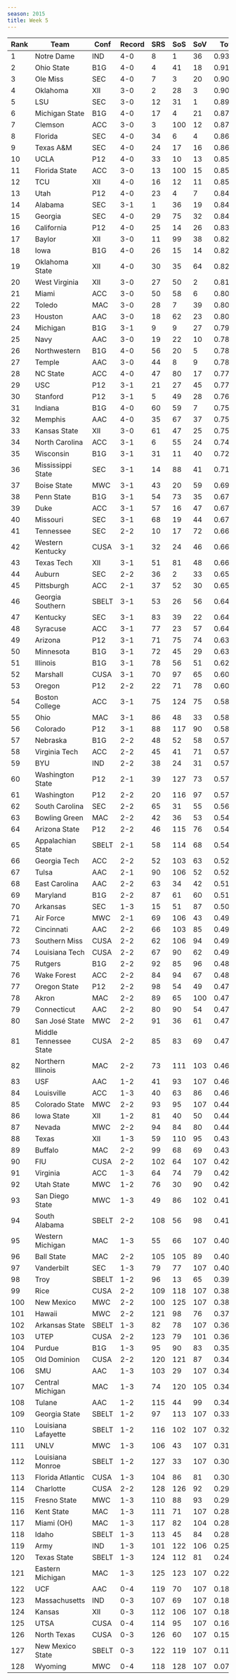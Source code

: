 ```yaml
---
season: 2015
title: Week 5
---
```

<table class="display"><thead><tr><th>Rank</th><th>Team</th><th>Conf</th><th>Record</th><th>SRS</th><th>SoS</th><th>SoV</th><th>Total</th></tr></thead><tbody>
<tr><td>1</td><td>Notre Dame</td><td>IND</td><td>4-0</td><td>8</td><td>1</td><td>36</td><td>0.93460</td></tr>
<tr><td>2</td><td>Ohio State</td><td>B1G</td><td>4-0</td><td>4</td><td>41</td><td>18</td><td>0.91298</td></tr>
<tr><td>3</td><td>Ole Miss</td><td>SEC</td><td>4-0</td><td>7</td><td>3</td><td>20</td><td>0.90394</td></tr>
<tr><td>4</td><td>Oklahoma</td><td>XII</td><td>3-0</td><td>2</td><td>28</td><td>3</td><td>0.90303</td></tr>
<tr><td>5</td><td>LSU</td><td>SEC</td><td>3-0</td><td>12</td><td>31</td><td>1</td><td>0.89096</td></tr>
<tr><td>6</td><td>Michigan State</td><td>B1G</td><td>4-0</td><td>17</td><td>4</td><td>21</td><td>0.87784</td></tr>
<tr><td>7</td><td>Clemson</td><td>ACC</td><td>3-0</td><td>3</td><td>100</td><td>12</td><td>0.87247</td></tr>
<tr><td>8</td><td>Florida</td><td>SEC</td><td>4-0</td><td>34</td><td>6</td><td>4</td><td>0.86801</td></tr>
<tr><td>9</td><td>Texas A&M</td><td>SEC</td><td>4-0</td><td>24</td><td>17</td><td>16</td><td>0.86618</td></tr>
<tr><td>10</td><td>UCLA</td><td>P12</td><td>4-0</td><td>33</td><td>10</td><td>13</td><td>0.85978</td></tr>
<tr><td>11</td><td>Florida State</td><td>ACC</td><td>3-0</td><td>13</td><td>100</td><td>15</td><td>0.85669</td></tr>
<tr><td>12</td><td>TCU</td><td>XII</td><td>4-0</td><td>16</td><td>12</td><td>11</td><td>0.85252</td></tr>
<tr><td>13</td><td>Utah</td><td>P12</td><td>4-0</td><td>23</td><td>4</td><td>7</td><td>0.84340</td></tr>
<tr><td>14</td><td>Alabama</td><td>SEC</td><td>3-1</td><td>1</td><td>36</td><td>19</td><td>0.84109</td></tr>
<tr><td>15</td><td>Georgia</td><td>SEC</td><td>4-0</td><td>29</td><td>75</td><td>32</td><td>0.84006</td></tr>
<tr><td>16</td><td>California</td><td>P12</td><td>4-0</td><td>25</td><td>14</td><td>26</td><td>0.83410</td></tr>
<tr><td>17</td><td>Baylor</td><td>XII</td><td>3-0</td><td>11</td><td>99</td><td>38</td><td>0.82675</td></tr>
<tr><td>18</td><td>Iowa</td><td>B1G</td><td>4-0</td><td>26</td><td>15</td><td>14</td><td>0.82443</td></tr>
<tr><td>19</td><td>Oklahoma State</td><td>XII</td><td>4-0</td><td>30</td><td>35</td><td>64</td><td>0.82101</td></tr>
<tr><td>20</td><td>West Virginia</td><td>XII</td><td>3-0</td><td>27</td><td>50</td><td>2</td><td>0.81037</td></tr>
<tr><td>21</td><td>Miami</td><td>ACC</td><td>3-0</td><td>50</td><td>58</td><td>6</td><td>0.80896</td></tr>
<tr><td>22</td><td>Toledo</td><td>MAC</td><td>3-0</td><td>28</td><td>7</td><td>39</td><td>0.80816</td></tr>
<tr><td>23</td><td>Houston</td><td>AAC</td><td>3-0</td><td>18</td><td>62</td><td>23</td><td>0.80371</td></tr>
<tr><td>24</td><td>Michigan</td><td>B1G</td><td>3-1</td><td>9</td><td>9</td><td>27</td><td>0.79551</td></tr>
<tr><td>25</td><td>Navy</td><td>AAC</td><td>3-0</td><td>19</td><td>22</td><td>10</td><td>0.78932</td></tr>
<tr><td>26</td><td>Northwestern</td><td>B1G</td><td>4-0</td><td>56</td><td>20</td><td>5</td><td>0.78930</td></tr>
<tr><td>27</td><td>Temple</td><td>AAC</td><td>3-0</td><td>44</td><td>8</td><td>9</td><td>0.78903</td></tr>
<tr><td>28</td><td>NC State</td><td>ACC</td><td>4-0</td><td>47</td><td>80</td><td>17</td><td>0.77783</td></tr>
<tr><td>29</td><td>USC</td><td>P12</td><td>3-1</td><td>21</td><td>27</td><td>45</td><td>0.77435</td></tr>
<tr><td>30</td><td>Stanford</td><td>P12</td><td>3-1</td><td>5</td><td>49</td><td>28</td><td>0.76830</td></tr>
<tr><td>31</td><td>Indiana</td><td>B1G</td><td>4-0</td><td>60</td><td>59</td><td>7</td><td>0.75747</td></tr>
<tr><td>32</td><td>Memphis</td><td>AAC</td><td>4-0</td><td>35</td><td>67</td><td>37</td><td>0.75694</td></tr>
<tr><td>33</td><td>Kansas State</td><td>XII</td><td>3-0</td><td>61</td><td>47</td><td>25</td><td>0.75293</td></tr>
<tr><td>34</td><td>North Carolina</td><td>ACC</td><td>3-1</td><td>6</td><td>55</td><td>24</td><td>0.74539</td></tr>
<tr><td>35</td><td>Wisconsin</td><td>B1G</td><td>3-1</td><td>31</td><td>11</td><td>40</td><td>0.72193</td></tr>
<tr><td>36</td><td>Mississippi State</td><td>SEC</td><td>3-1</td><td>14</td><td>88</td><td>41</td><td>0.71441</td></tr>
<tr><td>37</td><td>Boise State</td><td>MWC</td><td>3-1</td><td>43</td><td>20</td><td>59</td><td>0.69282</td></tr>
<tr><td>38</td><td>Penn State</td><td>B1G</td><td>3-1</td><td>54</td><td>73</td><td>35</td><td>0.67727</td></tr>
<tr><td>39</td><td>Duke</td><td>ACC</td><td>3-1</td><td>57</td><td>16</td><td>47</td><td>0.67227</td></tr>
<tr><td>40</td><td>Missouri</td><td>SEC</td><td>3-1</td><td>68</td><td>19</td><td>44</td><td>0.67218</td></tr>
<tr><td>41</td><td>Tennessee</td><td>SEC</td><td>2-2</td><td>10</td><td>17</td><td>72</td><td>0.66621</td></tr>
<tr><td>42</td><td>Western Kentucky</td><td>CUSA</td><td>3-1</td><td>32</td><td>24</td><td>46</td><td>0.66576</td></tr>
<tr><td>43</td><td>Texas Tech</td><td>XII</td><td>3-1</td><td>51</td><td>81</td><td>48</td><td>0.66249</td></tr>
<tr><td>44</td><td>Auburn</td><td>SEC</td><td>2-2</td><td>36</td><td>2</td><td>33</td><td>0.65994</td></tr>
<tr><td>45</td><td>Pittsburgh</td><td>ACC</td><td>2-1</td><td>37</td><td>52</td><td>30</td><td>0.65072</td></tr>
<tr><td>46</td><td>Georgia Southern</td><td>SBELT</td><td>3-1</td><td>53</td><td>26</td><td>56</td><td>0.64521</td></tr>
<tr><td>47</td><td>Kentucky</td><td>SEC</td><td>3-1</td><td>83</td><td>39</td><td>22</td><td>0.64146</td></tr>
<tr><td>48</td><td>Syracuse</td><td>ACC</td><td>3-1</td><td>77</td><td>23</td><td>57</td><td>0.64091</td></tr>
<tr><td>49</td><td>Arizona</td><td>P12</td><td>3-1</td><td>71</td><td>75</td><td>74</td><td>0.63701</td></tr>
<tr><td>50</td><td>Minnesota</td><td>B1G</td><td>3-1</td><td>72</td><td>45</td><td>29</td><td>0.63393</td></tr>
<tr><td>51</td><td>Illinois</td><td>B1G</td><td>3-1</td><td>78</td><td>56</td><td>51</td><td>0.62204</td></tr>
<tr><td>52</td><td>Marshall</td><td>CUSA</td><td>3-1</td><td>70</td><td>97</td><td>65</td><td>0.60810</td></tr>
<tr><td>53</td><td>Oregon</td><td>P12</td><td>2-2</td><td>22</td><td>71</td><td>78</td><td>0.60810</td></tr>
<tr><td>54</td><td>Boston College</td><td>ACC</td><td>3-1</td><td>75</td><td>124</td><td>75</td><td>0.58477</td></tr>
<tr><td>55</td><td>Ohio</td><td>MAC</td><td>3-1</td><td>86</td><td>48</td><td>33</td><td>0.58289</td></tr>
<tr><td>56</td><td>Colorado</td><td>P12</td><td>3-1</td><td>88</td><td>117</td><td>90</td><td>0.58233</td></tr>
<tr><td>57</td><td>Nebraska</td><td>B1G</td><td>2-2</td><td>48</td><td>52</td><td>58</td><td>0.57878</td></tr>
<tr><td>58</td><td>Virginia Tech</td><td>ACC</td><td>2-2</td><td>45</td><td>41</td><td>71</td><td>0.57831</td></tr>
<tr><td>59</td><td>BYU</td><td>IND</td><td>2-2</td><td>38</td><td>24</td><td>31</td><td>0.57462</td></tr>
<tr><td>60</td><td>Washington State</td><td>P12</td><td>2-1</td><td>39</td><td>127</td><td>73</td><td>0.57348</td></tr>
<tr><td>61</td><td>Washington</td><td>P12</td><td>2-2</td><td>20</td><td>116</td><td>97</td><td>0.57240</td></tr>
<tr><td>62</td><td>South Carolina</td><td>SEC</td><td>2-2</td><td>65</td><td>31</td><td>55</td><td>0.56981</td></tr>
<tr><td>63</td><td>Bowling Green</td><td>MAC</td><td>2-2</td><td>42</td><td>36</td><td>53</td><td>0.54992</td></tr>
<tr><td>64</td><td>Arizona State</td><td>P12</td><td>2-2</td><td>46</td><td>115</td><td>76</td><td>0.54510</td></tr>
<tr><td>65</td><td>Appalachian State</td><td>SBELT</td><td>2-1</td><td>58</td><td>114</td><td>68</td><td>0.54015</td></tr>
<tr><td>66</td><td>Georgia Tech</td><td>ACC</td><td>2-2</td><td>52</td><td>103</td><td>63</td><td>0.52846</td></tr>
<tr><td>67</td><td>Tulsa</td><td>AAC</td><td>2-1</td><td>90</td><td>106</td><td>52</td><td>0.52535</td></tr>
<tr><td>68</td><td>East Carolina</td><td>AAC</td><td>2-2</td><td>63</td><td>34</td><td>42</td><td>0.51802</td></tr>
<tr><td>69</td><td>Maryland</td><td>B1G</td><td>2-2</td><td>87</td><td>61</td><td>60</td><td>0.51061</td></tr>
<tr><td>70</td><td>Arkansas</td><td>SEC</td><td>1-3</td><td>15</td><td>51</td><td>87</td><td>0.50621</td></tr>
<tr><td>71</td><td>Air Force</td><td>MWC</td><td>2-1</td><td>69</td><td>106</td><td>43</td><td>0.49557</td></tr>
<tr><td>72</td><td>Cincinnati</td><td>AAC</td><td>2-2</td><td>66</td><td>103</td><td>85</td><td>0.49507</td></tr>
<tr><td>73</td><td>Southern Miss</td><td>CUSA</td><td>2-2</td><td>62</td><td>106</td><td>94</td><td>0.49340</td></tr>
<tr><td>74</td><td>Louisiana Tech</td><td>CUSA</td><td>2-2</td><td>67</td><td>90</td><td>62</td><td>0.49128</td></tr>
<tr><td>75</td><td>Rutgers</td><td>B1G</td><td>2-2</td><td>92</td><td>85</td><td>96</td><td>0.48292</td></tr>
<tr><td>76</td><td>Wake Forest</td><td>ACC</td><td>2-2</td><td>84</td><td>94</td><td>67</td><td>0.48185</td></tr>
<tr><td>77</td><td>Oregon State</td><td>P12</td><td>2-2</td><td>98</td><td>54</td><td>49</td><td>0.47480</td></tr>
<tr><td>78</td><td>Akron</td><td>MAC</td><td>2-2</td><td>89</td><td>65</td><td>100</td><td>0.47391</td></tr>
<tr><td>79</td><td>Connecticut</td><td>AAC</td><td>2-2</td><td>80</td><td>90</td><td>54</td><td>0.47311</td></tr>
<tr><td>80</td><td>San José State</td><td>MWC</td><td>2-2</td><td>91</td><td>36</td><td>61</td><td>0.47256</td></tr>
<tr><td>81</td><td>Middle Tennessee State</td><td>CUSA</td><td>2-2</td><td>85</td><td>83</td><td>69</td><td>0.47041</td></tr>
<tr><td>82</td><td>Northern Illinois</td><td>MAC</td><td>2-2</td><td>73</td><td>111</td><td>103</td><td>0.46744</td></tr>
<tr><td>83</td><td>USF</td><td>AAC</td><td>1-2</td><td>41</td><td>93</td><td>107</td><td>0.46730</td></tr>
<tr><td>84</td><td>Louisville</td><td>ACC</td><td>1-3</td><td>40</td><td>63</td><td>86</td><td>0.46015</td></tr>
<tr><td>85</td><td>Colorado State</td><td>MWC</td><td>2-2</td><td>93</td><td>95</td><td>107</td><td>0.44031</td></tr>
<tr><td>86</td><td>Iowa State</td><td>XII</td><td>1-2</td><td>81</td><td>40</td><td>50</td><td>0.44019</td></tr>
<tr><td>87</td><td>Nevada</td><td>MWC</td><td>2-2</td><td>94</td><td>84</td><td>80</td><td>0.44013</td></tr>
<tr><td>88</td><td>Texas</td><td>XII</td><td>1-3</td><td>59</td><td>110</td><td>95</td><td>0.43742</td></tr>
<tr><td>89</td><td>Buffalo</td><td>MAC</td><td>2-2</td><td>99</td><td>68</td><td>69</td><td>0.43034</td></tr>
<tr><td>90</td><td>FIU</td><td>CUSA</td><td>2-2</td><td>102</td><td>64</td><td>107</td><td>0.42918</td></tr>
<tr><td>91</td><td>Virginia</td><td>ACC</td><td>1-3</td><td>64</td><td>74</td><td>79</td><td>0.42764</td></tr>
<tr><td>92</td><td>Utah State</td><td>MWC</td><td>1-2</td><td>76</td><td>30</td><td>90</td><td>0.42373</td></tr>
<tr><td>93</td><td>San Diego State</td><td>MWC</td><td>1-3</td><td>49</td><td>86</td><td>102</td><td>0.41588</td></tr>
<tr><td>94</td><td>South Alabama</td><td>SBELT</td><td>2-2</td><td>108</td><td>56</td><td>98</td><td>0.41408</td></tr>
<tr><td>95</td><td>Western Michigan</td><td>MAC</td><td>1-3</td><td>55</td><td>66</td><td>107</td><td>0.40648</td></tr>
<tr><td>96</td><td>Ball State</td><td>MAC</td><td>2-2</td><td>105</td><td>105</td><td>89</td><td>0.40190</td></tr>
<tr><td>97</td><td>Vanderbilt</td><td>SEC</td><td>1-3</td><td>79</td><td>77</td><td>107</td><td>0.40092</td></tr>
<tr><td>98</td><td>Troy</td><td>SBELT</td><td>1-2</td><td>96</td><td>13</td><td>65</td><td>0.39101</td></tr>
<tr><td>99</td><td>Rice</td><td>CUSA</td><td>2-2</td><td>109</td><td>118</td><td>107</td><td>0.38728</td></tr>
<tr><td>100</td><td>New Mexico</td><td>MWC</td><td>2-2</td><td>100</td><td>125</td><td>107</td><td>0.38586</td></tr>
<tr><td>101</td><td>Hawaii</td><td>MWC</td><td>2-2</td><td>121</td><td>98</td><td>76</td><td>0.37938</td></tr>
<tr><td>102</td><td>Arkansas State</td><td>SBELT</td><td>1-3</td><td>82</td><td>78</td><td>107</td><td>0.36437</td></tr>
<tr><td>103</td><td>UTEP</td><td>CUSA</td><td>2-2</td><td>123</td><td>79</td><td>101</td><td>0.36434</td></tr>
<tr><td>104</td><td>Purdue</td><td>B1G</td><td>1-3</td><td>95</td><td>90</td><td>83</td><td>0.35010</td></tr>
<tr><td>105</td><td>Old Dominion</td><td>CUSA</td><td>2-2</td><td>120</td><td>121</td><td>87</td><td>0.34913</td></tr>
<tr><td>106</td><td>SMU</td><td>AAC</td><td>1-3</td><td>103</td><td>29</td><td>107</td><td>0.34854</td></tr>
<tr><td>107</td><td>Central Michigan</td><td>MAC</td><td>1-3</td><td>74</td><td>120</td><td>105</td><td>0.34744</td></tr>
<tr><td>108</td><td>Tulane</td><td>AAC</td><td>1-2</td><td>115</td><td>44</td><td>99</td><td>0.34408</td></tr>
<tr><td>109</td><td>Georgia State</td><td>SBELT</td><td>1-2</td><td>97</td><td>113</td><td>107</td><td>0.33644</td></tr>
<tr><td>110</td><td>Louisiana Lafayette</td><td>SBELT</td><td>1-2</td><td>116</td><td>102</td><td>107</td><td>0.32279</td></tr>
<tr><td>111</td><td>UNLV</td><td>MWC</td><td>1-3</td><td>106</td><td>43</td><td>107</td><td>0.31250</td></tr>
<tr><td>112</td><td>Louisiana Monroe</td><td>SBELT</td><td>1-2</td><td>127</td><td>33</td><td>107</td><td>0.30683</td></tr>
<tr><td>113</td><td>Florida Atlantic</td><td>CUSA</td><td>1-3</td><td>104</td><td>86</td><td>81</td><td>0.30641</td></tr>
<tr><td>114</td><td>Charlotte</td><td>CUSA</td><td>2-2</td><td>128</td><td>126</td><td>92</td><td>0.29988</td></tr>
<tr><td>115</td><td>Fresno State</td><td>MWC</td><td>1-3</td><td>110</td><td>88</td><td>93</td><td>0.29142</td></tr>
<tr><td>116</td><td>Kent State</td><td>MAC</td><td>1-3</td><td>111</td><td>71</td><td>107</td><td>0.28786</td></tr>
<tr><td>117</td><td>Miami (OH)</td><td>MAC</td><td>1-3</td><td>117</td><td>82</td><td>104</td><td>0.28755</td></tr>
<tr><td>118</td><td>Idaho</td><td>SBELT</td><td>1-3</td><td>113</td><td>45</td><td>84</td><td>0.28246</td></tr>
<tr><td>119</td><td>Army</td><td>IND</td><td>1-3</td><td>101</td><td>122</td><td>106</td><td>0.25948</td></tr>
<tr><td>120</td><td>Texas State</td><td>SBELT</td><td>1-3</td><td>124</td><td>112</td><td>81</td><td>0.24944</td></tr>
<tr><td>121</td><td>Eastern Michigan</td><td>MAC</td><td>1-3</td><td>125</td><td>123</td><td>107</td><td>0.22999</td></tr>
<tr><td>122</td><td>UCF</td><td>AAC</td><td>0-4</td><td>119</td><td>70</td><td>107</td><td>0.18774</td></tr>
<tr><td>123</td><td>Massachusetts</td><td>IND</td><td>0-3</td><td>107</td><td>69</td><td>107</td><td>0.18724</td></tr>
<tr><td>124</td><td>Kansas</td><td>XII</td><td>0-3</td><td>112</td><td>106</td><td>107</td><td>0.18269</td></tr>
<tr><td>125</td><td>UTSA</td><td>CUSA</td><td>0-4</td><td>114</td><td>95</td><td>107</td><td>0.16371</td></tr>
<tr><td>126</td><td>North Texas</td><td>CUSA</td><td>0-3</td><td>126</td><td>60</td><td>107</td><td>0.15719</td></tr>
<tr><td>127</td><td>New Mexico State</td><td>SBELT</td><td>0-3</td><td>122</td><td>119</td><td>107</td><td>0.11579</td></tr>
<tr><td>128</td><td>Wyoming</td><td>MWC</td><td>0-4</td><td>118</td><td>128</td><td>107</td><td>0.07611</td></tr>
</tbody></table>
